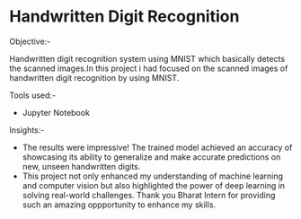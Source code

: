 # Handwritten Digit Recognition

Objective:-

Handwritten digit recognition system using MNIST which basically detects the scanned images.In this project i had focused on the scanned images of handwritten digit recognition by using MNIST.

Tools used:-
- Jupyter Notebook

Insights:-

- The results were impressive! The trained model achieved an accuracy of showcasing its ability to generalize and make accurate predictions on new, unseen handwritten digits.
- This project not only enhanced my understanding of machine learning and computer vision but also highlighted the power of deep learning in solving real-world challenges.
Thank you Bharat Intern for providing such an amazing oppportunity to enhance my skills.
